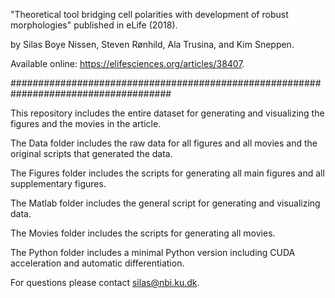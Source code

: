 "Theoretical tool bridging cell polarities with development of robust morphologies" published in eLife (2018).

by Silas Boye Nissen, Steven Rønhild, Ala Trusina, and Kim Sneppen.

Available online: https://elifesciences.org/articles/38407.

#####################################################################################

This repository includes the entire dataset for generating and visualizing the figures and the movies in the article.

The Data folder includes the raw data for all figures and all movies and the original scripts that generated the data.

The Figures folder includes the scripts for generating all main figures and all supplementary figures.

The Matlab folder includes the general script for generating and visualizing data.

The Movies folder includes the scripts for generating all movies.

The Python folder includes a minimal Python version including CUDA acceleration and automatic differentiation.

For questions please contact silas@nbi.ku.dk.
